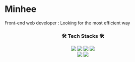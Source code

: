 # Minhee
Front-end web developer : Looking for the most efficient way 

<div align=center> 
  
<h3> 🛠 Tech Stacks 🛠 </h3> 

  
<img src="https://img.shields.io/badge/react-61DAFB?style=for-the-badge&logo=react&logoColor=black"> 
   <img src= "https://img.shields.io/badge/React%20Hook%20Form-%23EC5990.svg?style=for-the-badge&logo=reacthookform&logoColor=white"> 
   <img src= "https://camo.githubusercontent.com/47c21ef854794cf5ac5caea767d895396f7264ac6ada63d051cda8ed40b4e9a7/68747470733a2f2f696d672e736869656c64732e696f2f62616467652f72656475785f746f6f6c6b69742d3736344142433f7374796c653d666f722d7468652d6261646765266c6f676f3d7265647578266c6f676f436f6c6f723d7768697465"> <img src="https://camo.githubusercontent.com/a228c9d2e94f10ecf6dd0d64d9a94072e6c8cdf3d2152a5907b3942487d9cceb/68747470733a2f2f696d672e736869656c64732e696f2f62616467652f6178696f732d3632333646463f7374796c653d666f722d7468652d6261646765266c6f676f3d6178696f73266c6f676f436f6c6f723d7768697465"> 
<br />

   <img src="https://img.shields.io/badge/CLOUD FROUNT-31A8FF?style=for-the-badge&logo=CLOUD FROUNT&logoColor=white">
   <img src="https://img.shields.io/badge/styled--components-DB7093?style=for-the-badge&logo=styled-components&logoColor=white">

</div>
    
